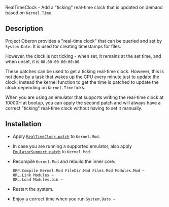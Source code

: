 RealTimeClock - Add a "ticking" real-time clock that is updated on demand based on `Kernel.Time`

Description
-----------

Project Oberon provides a "real-time clock" that can be queried and set by `System.Date`.
It is used for creating timestamps for files.

However, the clock is not ticking - when set, it remains at the set time, and when unset,
it is `00.00.00 00:00:00`.

These patches can be used to get a ticking real-time clock. However, this is not done by
a task that wakes up the CPU every minute just to update the clock; instead the kernel
function to get the time is patched to update the clock depending on `Kernel.Time` ticks.

When you are using an emulator that supports writing the real-time clock at 10000H at
bootup, you can apply the second patch and will always have a correct "ticking" real-time
clock without having to set it manually.


Installation
------------

- Apply [`RealTimeClock.patch`](RealTimeClock.patch) to `Kernel.Mod`.

- In case you are running a supported emulator, also apply [`EmulatorSupport.patch`](EmulatorSupport.patch) to `Kernel.Mod`.

- Recompile `Kernel.Mod` and rebuild the inner core:

      ORP.Compile Kernel.Mod FileDir.Mod Files.Mod Modules.Mod ~
      ORL.Link Modules ~
      ORL.Load Modules.bin ~


- Restart the system.

- Enjoy a correct time when you run `System.Date ~`
